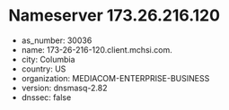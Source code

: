 # Nameserver 173.26.216.120

* as_number: 30036
* name: 173-26-216-120.client.mchsi.com.
* city: Columbia
* country: US
* organization: MEDIACOM-ENTERPRISE-BUSINESS
* version: dnsmasq-2.82
* dnssec: false
